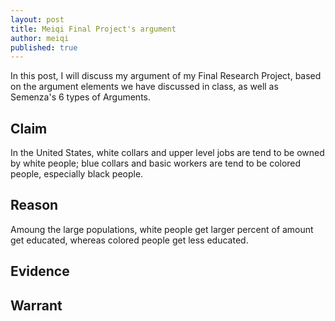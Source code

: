 ```yaml
---
layout: post
title: Meiqi Final Project's argument
author: meiqi
published: true
---
```


In this post, I will discuss my argument of my Final Research Project, based on the argument elements we have discussed in class, as well as Semenza's 6 types of Arguments.

## Claim
In the United States, white collars and upper level jobs are tend to be owned by white people; blue collars and basic workers are tend to be colored people, especially black people.
## Reason 
Amoung the large populations, white people get larger percent of amount get educated, whereas colored people get less educated.
## Evidence
## Warrant
